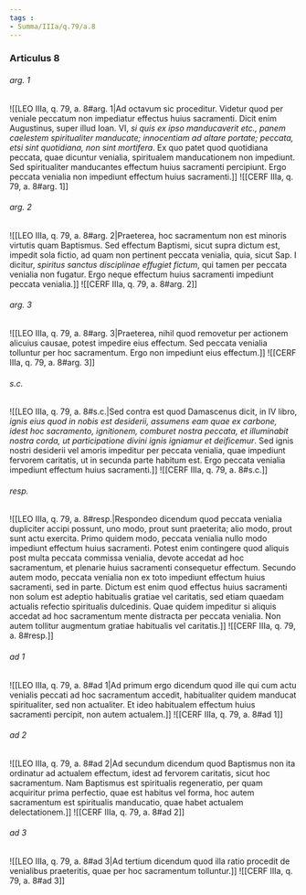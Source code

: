 ```yaml
---
tags : 
- Summa/IIIa/q.79/a.8
---
```


### Articulus 8

###### arg. 1
![[LEO IIIa, q. 79, a. 8#arg. 1|Ad octavum sic proceditur. Videtur quod per veniale peccatum non impediatur effectus huius sacramenti. Dicit enim Augustinus, super illud Ioan. VI, *si quis ex ipso manducaverit etc., panem caelestem spiritualiter manducate; innocentiam ad altare portate; peccata, etsi sint quotidiana, non sint mortifera*. Ex quo patet quod quotidiana peccata, quae dicuntur venialia, spiritualem manducationem non impediunt. Sed spiritualiter manducantes effectum huius sacramenti percipiunt. Ergo peccata venialia non impediunt effectum huius sacramenti.]]
![[CERF IIIa, q. 79, a. 8#arg. 1]]

###### arg. 2
![[LEO IIIa, q. 79, a. 8#arg. 2|Praeterea, hoc sacramentum non est minoris virtutis quam Baptismus. Sed effectum Baptismi, sicut supra dictum est, impedit sola fictio, ad quam non pertinent peccata venialia, quia, sicut Sap. I dicitur, *spiritus sanctus disciplinae effugiet fictum*, qui tamen per peccata venialia non fugatur. Ergo neque effectum huius sacramenti impediunt peccata venialia.]]
![[CERF IIIa, q. 79, a. 8#arg. 2]]

###### arg. 3
![[LEO IIIa, q. 79, a. 8#arg. 3|Praeterea, nihil quod removetur per actionem alicuius causae, potest impedire eius effectum. Sed peccata venialia tolluntur per hoc sacramentum. Ergo non impediunt eius effectum.]]
![[CERF IIIa, q. 79, a. 8#arg. 3]]

###### s.c.
![[LEO IIIa, q. 79, a. 8#s.c.|Sed contra est quod Damascenus dicit, in IV libro, *ignis eius quod in nobis est desiderii, assumens eam quae ex carbone, idest hoc sacramento, ignitionem, comburet nostra peccata, et illuminabit nostra corda, ut participatione divini ignis igniamur et deificemur*. Sed ignis nostri desiderii vel amoris impeditur per peccata venialia, quae impediunt fervorem caritatis, ut in secunda parte habitum est. Ergo peccata venialia impediunt effectum huius sacramenti.]]
![[CERF IIIa, q. 79, a. 8#s.c.]]

###### resp.
![[LEO IIIa, q. 79, a. 8#resp.|Respondeo dicendum quod peccata venialia dupliciter accipi possunt, uno modo, prout sunt praeterita; alio modo, prout sunt actu exercita. Primo quidem modo, peccata venialia nullo modo impediunt effectum huius sacramenti. Potest enim contingere quod aliquis post multa peccata commissa venialia, devote accedat ad hoc sacramentum, et plenarie huius sacramenti consequetur effectum. Secundo autem modo, peccata venialia non ex toto impediunt effectum huius sacramenti, sed in parte. Dictum est enim quod effectus huius sacramenti non solum est adeptio habitualis gratiae vel caritatis, sed etiam quaedam actualis refectio spiritualis dulcedinis. Quae quidem impeditur si aliquis accedat ad hoc sacramentum mente distracta per peccata venialia. Non autem tollitur augmentum gratiae habitualis vel caritatis.]]
![[CERF IIIa, q. 79, a. 8#resp.]]

###### ad 1
![[LEO IIIa, q. 79, a. 8#ad 1|Ad primum ergo dicendum quod ille qui cum actu venialis peccati ad hoc sacramentum accedit, habitualiter quidem manducat spiritualiter, sed non actualiter. Et ideo habitualem effectum huius sacramenti percipit, non autem actualem.]]
![[CERF IIIa, q. 79, a. 8#ad 1]]

###### ad 2
![[LEO IIIa, q. 79, a. 8#ad 2|Ad secundum dicendum quod Baptismus non ita ordinatur ad actualem effectum, idest ad fervorem caritatis, sicut hoc sacramentum. Nam Baptismus est spiritualis regeneratio, per quam acquiritur prima perfectio, quae est habitus vel forma, hoc autem sacramentum est spiritualis manducatio, quae habet actualem delectationem.]]
![[CERF IIIa, q. 79, a. 8#ad 2]]

###### ad 3
![[LEO IIIa, q. 79, a. 8#ad 3|Ad tertium dicendum quod illa ratio procedit de venialibus praeteritis, quae per hoc sacramentum tolluntur.]]
![[CERF IIIa, q. 79, a. 8#ad 3]]

